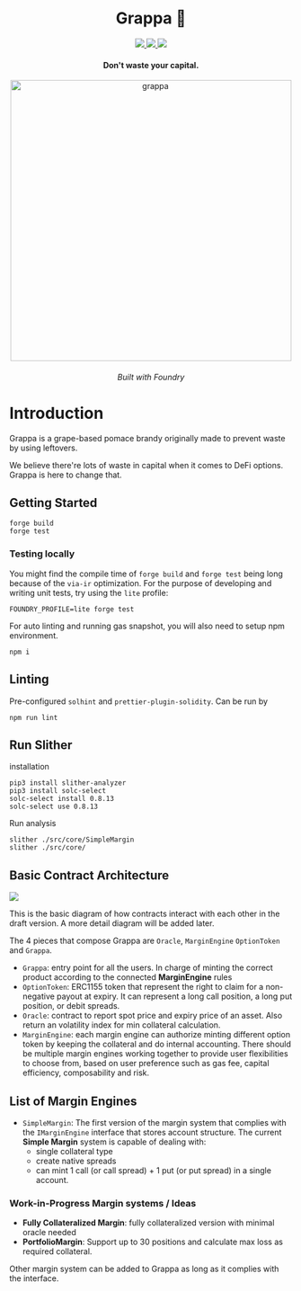 <div align="center">
  <h1 align="center"> Grappa 🥂</h1>
  <a href=https://github.com/antoncoding/grappa/actions/workflows/Slither.yml""><img src="https://github.com/antoncoding/grappa/actions/workflows/Slither.yml/badge.svg?branch=master" > </a>
  <a href=https://github.com/antoncoding/grappa/actions/workflows/CI.yml""><img src="https://github.com/antoncoding/grappa/actions/workflows/CI.yml/badge.svg?branch=master"> </a>
  <a href="https://codecov.io/gh/antoncoding/grappa" >
<img src="https://codecov.io/gh/antoncoding/grappa/branch/master/graph/badge.svg?token=G52EOD1X5B"/>
</a>
  <h4 align="center"> Don't waste your capital.</h4>
  <p align="center">
    <!-- badge goes here -->
  </p>

<p align='center'>
    <img src='https://i.imgur.com/A04IOW6.jpg' alt='grappa' width="500" />
</p>  
<h6 align="center"> Built with Foundry</h6>

</div>

# Introduction

Grappa is a grape-based pomace brandy originally made to prevent waste by using leftovers.

We believe there're lots of waste in capital when it comes to DeFi options. Grappa is here to change that.

## Getting Started

```shell
forge build
forge test
```

### Testing locally

You might find the compile time of `forge build` and `forge test` being long because of the `via-ir` optimization. For the purpose of developing and writing unit tests, try using the `lite` profile:

```shell
FOUNDRY_PROFILE=lite forge test
```

For auto linting and running gas snapshot, you will also need to setup npm environment.

```shell
npm i
```

## Linting

Pre-configured `solhint` and `prettier-plugin-solidity`. Can be run by

```
npm run lint
```

## Run Slither

installation

```shell
pip3 install slither-analyzer
pip3 install solc-select
solc-select install 0.8.13
solc-select use 0.8.13
```

Run analysis

```shell
slither ./src/core/SimpleMargin
slither ./src/core/
```

## Basic Contract Architecture

![](https://i.imgur.com/O1yqTfz.png)

This is the basic diagram of how contracts interact with each other in the draft version. A more detail diagram will be added later.

The 4 pieces that compose Grappa are `Oracle`, `MarginEngine` `OptionToken` and `Grappa`.

- `Grappa`: entry point for all the users. In charge of minting the correct product according to the connected **MarginEngine** rules
- `OptionToken`: ERC1155 token that represent the right to claim for a non-negative payout at expiry. It can represent a long call position, a long put position, or debit spreads.
- `Oracle`: contract to report spot price and expiry price of an asset. Also return an volatility index for min collateral calculation.
- `MarginEngine`: each margin engine can authorize minting different option token by keeping the collateral and do internal accounting. There should be multiple margin engines working together to provide user flexibilities to choose from, based on user preference such as gas fee, capital efficiency, composability and risk.

## List of Margin Engines

* `SimpleMargin`: The first version of the margin system that complies with the `IMarginEngine` interface that stores account structure. The current **Simple Margin** system is capable of dealing with:
    * single collateral type
    * create native spreads
    * can mint 1 call (or call spread) +  1 put (or put spread) in a single account.

### Work-in-Progress Margin systems / Ideas

* **Fully Collateralized Margin**: fully collateralized version with minimal oracle needed
* **PortfolioMargin**: Support up to 30 positions and calculate max loss as required collateral.

Other margin system can be added to Grappa as long as it complies with the interface.